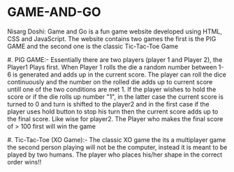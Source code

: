 # GAME-AND-GO
 Nisarg Doshi: Game and Go is a fun game website developed using HTML, CSS and JavaScript. The website contains two games the first is the PIG GAME and the second one is the classic Tic-Tac-Toe Game

#. PIG GAME:- Essentially there are two players (player 1 and Player 2), the Player1 Plays first. When Player 1 rolls the die a random number between 1-6 is generated and adds up in the current score. The player can roll the dice continuously and the number on the rolled die adds up to current score untill one of the two conditions are met 1. If the player wishes to hold the score or if the die rolls up number "1", in the latter case the current score is turned to 0 and turn is shifted to the player2 and in the first case if the player uses hold button to stop his turn then the current score adds up to the final score. Like wise for player2. The Player who makes the final score of > 100 first will win the game

#. Tic-Tac-Toe (XO Game):- The classic XO game the its a multiplayer game the second person playing will not be the computer, instead it is meant to be played by two humans. The player who places his/her shape in the correct order wins!!
